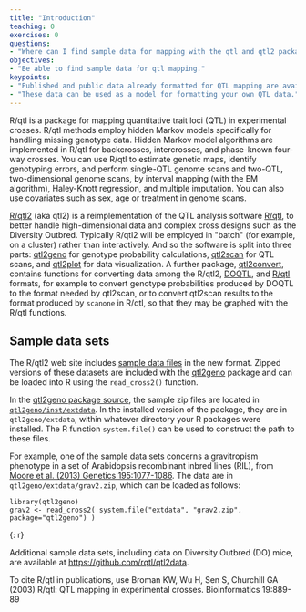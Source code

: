 ```yaml
---
title: "Introduction"
teaching: 0
exercises: 0
questions:
- "Where can I find sample data for mapping with the qtl and qtl2 packages?"
objectives:
- "Be able to find sample data for qtl mapping."
keypoints:
- "Published and public data already formatted for QTL mapping are available on the web."
- "These data can be used as a model for formatting your own QTL data."
---
```


R/qtl is a package for mapping quantitative trait loci (QTL) in experimental crosses.
R/qtl methods employ hidden Markov models specifically for handling missing genotype
data. Hidden Markov model algorithms are implemented in R/qtl for 
backcrosses, intercrosses, and phase-known four-way crosses. You can use
R/qtl to estimate genetic maps, identify genotyping errors, and perform 
single-QTL genome scans and two-QTL, two-dimensional genome scans, 
by interval mapping (with the EM algorithm), Haley-Knott regression, 
and multiple imputation. You can also use covariates such as sex, age or treatment
in genome scans.

[R/qtl2](http://kbroman.org/qtl2) (aka qtl2) is a reimplementation of the QTL analysis software
[R/qtl](http://rqtl.org), to better handle high-dimensional data
and complex cross designs such as the Diversity Outbred. Typically R/qtl2 will 
be employed in "batch" (for example, on a cluster) rather than interactively. And
so the software is split into three parts:
[qtl2geno](https://github.com/rqtl/qtl2geno) for genotype probability
calculations, [qtl2scan](https://github.com/rqtl/qtl2scan) for QTL
scans, and [qtl2plot](https://github.com/rqtl/qtl2plot) for data
visualization.
A further package, [qtl2convert](https://github.com/rqtl/qtl2convert),
contains functions for converting data among the R/qtl2,
[DOQTL](https://www.bioconductor.org/packages/release/bioc/html/DOQTL.html),
and [R/qtl](http://rqtl.org) formats, for example to convert genotype
probabilities produced by DOQTL to the format needed by qtl2scan, or
to convert qtl2scan results to the format produced by `scanone` in
R/qtl, so that they may be graphed with the R/qtl functions.

## Sample data sets

The R/qtl2 web site includes
[sample data files](http://kbroman.org/qtl2/pages/sampledata.html) in
the new format. Zipped versions of these datasets are included with
the [qtl2geno](https://github.com/rqtl/qtl2geno) package and can be
loaded into R using the `read_cross2()` function.

In the [qtl2geno package source](https://github.com/rqtl/qtl2geno),
the sample zip files are located in
[`qtl2geno/inst/extdata`](https://github.com/rqtl/qtl2geno/tree/master/inst/extdata).
In the installed version of the package, they are in
`qtl2geno/extdata`, within whatever directory your R packages were
installed. The R function `system.file()` can be used to construct the
path to these files.

For example, one of the sample data sets concerns a gravitropism
phenotype in a set of Arabidopsis recombinant inbred lines (RIL), from
[Moore et al. (2013) Genetics 195:1077-1086](http://www.genetics.org/content/195/3/1077.abstract).
The data are in `qtl2geno/extdata/grav2.zip`, which can be loaded as
follows:

~~~
library(qtl2geno)
grav2 <- read_cross2( system.file("extdata", "grav2.zip", package="qtl2geno") )
~~~
{: r}

Additional sample data sets, including data on Diversity Outbred (DO)
mice, are available at <https://github.com/rqtl/qtl2data>.


To cite R/qtl in publications, use
Broman KW, Wu H, Sen S, Churchill GA (2003) R/qtl: QTL mapping
in experimental crosses. Bioinformatics 19:889-89


